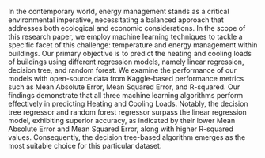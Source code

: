 In the contemporary world, energy management stands as a critical environmental imperative, necessitating a balanced approach that addresses both ecological and economic considerations. In the scope of this research paper, we employ machine learning techniques to tackle a specific facet of this challenge: temperature and energy management within buildings. Our primary objective is to predict the heating and cooling loads of buildings using different regression models, namely linear regression, decision tree, and random forest. We examine the performance of our models with open-source data from Kaggle-based performance metrics such as Mean Absolute Error, Mean Squared Error, and R-squared. Our findings demonstrate that all three machine learning algorithms perform effectively in predicting Heating and Cooling Loads. Notably, the decision tree regressor and random forest regressor surpass the linear regression model, exhibiting superior accuracy, as indicated by their lower Mean Absolute Error and Mean Squared Error, along with higher R-squared values. Consequently, the decision tree-based algorithm emerges as the most suitable choice for this particular dataset.  
